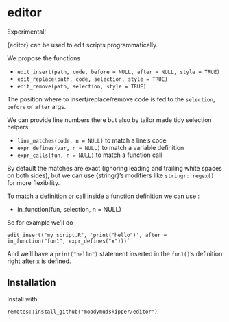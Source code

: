 
<!-- README.md is generated from README.Rmd. Please edit that file -->

# editor

Experimental!

{editor} can be used to edit scripts programmatically.

We propose the functions

- `edit_insert(path, code, before = NULL, after = NULL, style = TRUE)`
- `edit_replace(path, code, selection, style = TRUE)`
- `edit_remove(path, selection, style = TRUE)`

The position where to insert/replace/remove code is fed to the
`selection`, `before` or `after` args.

We can provide line numbers there but also by tailor made tidy selection
helpers:

- `line_matches(code, n = NULL)` to match a line’s code
- `expr_defines(var, n = NULL)` to match a variable definition
- `expr_calls(fun, n = NULL)` to match a function call

By default the matches are exact (ignoring leading and trailing white
spaces on both sides), but we can use {stringr}’s modifiers like
`stringr::regex()` for more flexibility.

To match a definition or call inside a function definition we can use :

- in_function(fun, selection, n = NULL)

So for example we’ll do

    edit_insert("my_script.R", 'print("hello")', after = in_function("fun1", expr_defines("x")))`

And we’ll have a `print("hello")` statement inserted in the `fun1()`’s
definition right after `x` is defined.

## Installation

Install with:

    remotes::install_github("moodymudskipper/editor")

